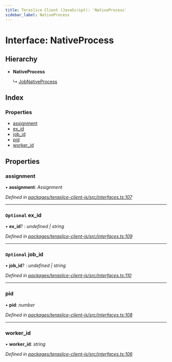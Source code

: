 ```yaml
---
title: Teraslice Client (JavaScript): `NativeProcess`
sidebar_label: NativeProcess
---
```


# Interface: NativeProcess

## Hierarchy

* **NativeProcess**

  ↳ [JobNativeProcess](jobnativeprocess.md)

## Index

### Properties

* [assignment](nativeprocess.md#assignment)
* [ex_id](nativeprocess.md#optional-ex_id)
* [job_id](nativeprocess.md#optional-job_id)
* [pid](nativeprocess.md#pid)
* [worker_id](nativeprocess.md#worker_id)

## Properties

###  assignment

• **assignment**: *Assignment*

*Defined in [packages/teraslice-client-js/src/interfaces.ts:107](https://github.com/terascope/teraslice/blob/653cf7530/packages/teraslice-client-js/src/interfaces.ts#L107)*

___

### `Optional` ex_id

• **ex_id**? : *undefined | string*

*Defined in [packages/teraslice-client-js/src/interfaces.ts:109](https://github.com/terascope/teraslice/blob/653cf7530/packages/teraslice-client-js/src/interfaces.ts#L109)*

___

### `Optional` job_id

• **job_id**? : *undefined | string*

*Defined in [packages/teraslice-client-js/src/interfaces.ts:110](https://github.com/terascope/teraslice/blob/653cf7530/packages/teraslice-client-js/src/interfaces.ts#L110)*

___

###  pid

• **pid**: *number*

*Defined in [packages/teraslice-client-js/src/interfaces.ts:108](https://github.com/terascope/teraslice/blob/653cf7530/packages/teraslice-client-js/src/interfaces.ts#L108)*

___

###  worker_id

• **worker_id**: *string*

*Defined in [packages/teraslice-client-js/src/interfaces.ts:106](https://github.com/terascope/teraslice/blob/653cf7530/packages/teraslice-client-js/src/interfaces.ts#L106)*
